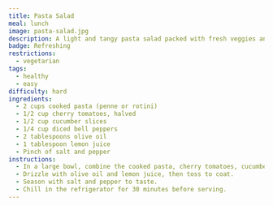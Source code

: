```yaml
---
title: Pasta Salad
meal: lunch
image: pasta-salad.jpg
description: A light and tangy pasta salad packed with fresh veggies and flavor.
badge: Refreshing
restrictions:
  - vegetarian
tags:
  - healthy
  - easy
difficulty: hard
ingredients:
  - 2 cups cooked pasta (penne or rotini)
  - 1/2 cup cherry tomatoes, halved
  - 1/2 cup cucumber slices
  - 1/4 cup diced bell peppers
  - 2 tablespoons olive oil
  - 1 tablespoon lemon juice
  - Pinch of salt and pepper
instructions:
  - In a large bowl, combine the cooked pasta, cherry tomatoes, cucumber, and bell peppers.
  - Drizzle with olive oil and lemon juice, then toss to coat.
  - Season with salt and pepper to taste.
  - Chill in the refrigerator for 30 minutes before serving.
---
```

